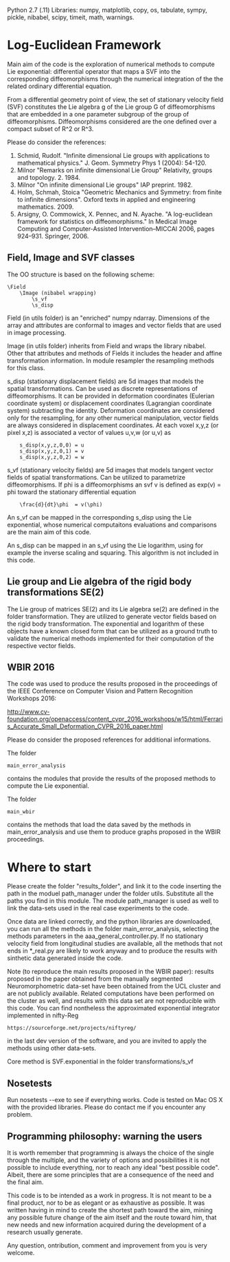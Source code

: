 Python 2.7 (.11)
Libraries: numpy, matplotlib, copy, os, tabulate, sympy, pickle, nibabel, scipy, timeit, math, warnings.


# Log-Euclidean Framework

Main aim of the code is the exploration of numerical methods to compute Lie exponential: differential operator that 
maps a SVF into the corresponding diffeomorphisms through the numerical integration of the the related ordinary 
differential equation.

From a differential geometry point of view, the set of stationary velocity field (SVF) constitutes the Lie algebra g 
of the Lie group G of diffeomorphisms that are embedded in a one parameter subgroup of the group of diffeomorphisms.
Diffeomorphisms considered are the one defined over a compact subset of R^2 or R^3.


Please do consider the references:

1. Schmid, Rudolf. "Infinite dimensional Lie groups with applications to mathematical physics." J. Geom. Symmetry Phys 1 (2004): 54-120.
2. Milnor "Remarks on infinite dimensional Lie Group" Relativity, groups and topology. 2. 1984.
3. Milnor "On infinite dimensional Lie groups" IAP preprint. 1982.
4. Holm, Schmah, Stoica "Geometric Mechanics and Symmetry: from finite to infinite dimensions". Oxford
texts in applied and engineering mathematics. 2009.
5. Arsigny, O. Commowick, X. Pennec, and N. Ayache. "A log-euclidean framework for statistics on diffeomorphisms." In Medical Image Computing and Computer-Assisted Intervention–MICCAI 2006, pages 924–931. Springer, 2006.


## Field, Image and SVF classes

The OO structure is based on the following scheme:

    \Field
        \Image (nibabel wrapping)
            \s_vf
            \s_disp


Field (in utils folder) is an "enriched" numpy ndarray.
    Dimensions of the array and attributes are conformal to images and vector fields
    that are used in image processing.

Image (in utils folder) inherits from Field and wraps the library nibabel.
    Other that attributes and methods of Fields it includes the header and affine transformation
    information. In module resampler the resampling methods for this class.


s_disp (stationary displacement fields) are 5d images that models the spatial transformations.
    Can be used as discrete representations of diffeomorphisms.
    It can be provided in deformation coordinates (Eulerian coordinate system) or displacement coordinates (Lagrangian coordinate system) subtracting the identity. Deformation coordinates are considered only for the resampling, for any other numerical manipulation, vector fields are always considered in displacement coordinates.
    At each voxel x,y,z (or pixel x,z) is associated a vector of values u,v,w (or u,v) as

        s_disp(x,y,z,0,0) = u
        s_disp(x,y,z,0,1) = v
        s_disp(x,y,z,0,2) = w


s_vf (stationary velocity fields) are 5d images that models tangent vector fields of spatial transformations.
    Can be utilized to parametrize diffeomorphisms.
    If phi is a diffeomorphisms an svf v is defined as exp(v) = phi toward the stationary differential equation

        \frac{d}{dt}\phi  = v(\phi)

An s_vf can be mapped in the corresponding s_disp using the Lie exponential, whose numerical computaitons evaluations and comparisons are the main aim of this code.

An s_disp can be mapped in an s_vf using the Lie logarithm, using for example the inverse scaling and squaring. This algorithm is not included in this code.

## Lie group and Lie algebra of the rigid body transformations SE(2)

The Lie group of matrices SE(2) and its Lie algebra se(2) are defined in the folder transformation.
They are utilized to generate vector fields based on the rigid body transformation.
The exponential and logarithm of these objects have a known closed form that can be utilized as a ground
truth to validate the numerical methods implemented for their computation of the respective vector fields.

## WBIR 2016

The code was used to produce the results proposed in the proceedings of the IEEE Conference on Computer Vision and Pattern Recognition Workshops 2016:

http://www.cv-foundation.org/openaccess/content_cvpr_2016_workshops/w15/html/Ferraris_Accurate_Small_Deformation_CVPR_2016_paper.html


Please do consider the proposed references for additional informations.

The folder 

    main_error_analysis

contains the modules that provide the results of the proposed methods to compute the Lie exponential.
 
The folder 

    main_wbir

contains the methods that load the data saved by the methods in main_error_analysis and use them to produce graphs proposed in the WBIR proceedings.
 
 
# Where to start


Please create the folder "results_folder", and link it to the code inserting the path in the moduel path_manager under the folder utils. Substitute all the paths you find in this module. The module path_manager is used as well to link the data-sets used in the real case experiments to the code.

Once data are linked correctly, and the python libraries are downloaded, you can run all the methods in the folder 
main_error_analysis, selecting the methods parameters in the aaa_general_controller.py. 
If no stationary velocity field from longitudinal studies are available, all the methods that not ends in *_real.py
are likely to work anyway and to produce the results with sinthetic data generated inside the code.

Note (to reproduce the main results proposed in the WBIR paper): results proposed in the paper obtained 
from the manually segmented Neuromorphometric data-set have been obtained from the UCL cluster and are not publicly available. 
Related computations have been performed on the cluster as well, and results with this data set are not reproducible with this code. 
You can find nontheless the approximated exponential integrator implemented in nifty-Reg

    https://sourceforge.net/projects/niftyreg/

in the last dev version of the software, and you are invited to apply the methods using other data-sets.

Core method is SVF.exponential in the folder transformations/s_vf

## Nosetests

Run nosetests --exe to see if everything works. Code is tested on Mac OS X with the provided libraries. Please do contact me if you encounter any problem.

## Programming philosophy: warning the users

It is worth remember that programming is always the choice of the single through the multiple, and the variety of options 
and possibilities it is not possible to include everything, nor to reach any ideal 
"best possible code".
Albeit, there are some principles that are a consequence of the need and the final aim.
 
This code is to be intended as a work in progress. It is not meant to be a final product, nor to be as elegant or as 
exhaustive as possible.
It was written having in mind to create the shortest path toward the aim, mining any possible future change of 
the aim itself and the route toward him, that new needs and new information acquired during the development of a 
research usually generate.
 
Any question, ontribution, comment and improvement from you is very welcome.
